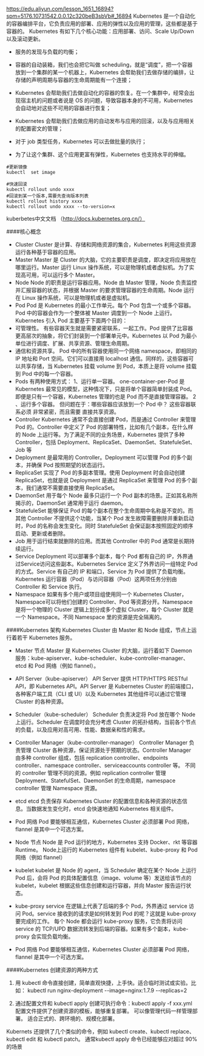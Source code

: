 https://edu.aliyun.com/lesson_1651_16894?spm=5176.10731542.0.0.12c320beB3sbVb#_16894
Kubernetes 是一个自动化的容器编排平台，它负责应用的部署、应用的弹性以及应用的管理，这些都是基于容器的。
Kubernetes 有如下几个核心功能：应用部署、访问、Scale Up/Down 以及滚动更新。
- 服务的发现与负载的均衡； 

- 容器的自动装箱，我们也会把它叫做 scheduling，就是“调度”，把一个容器放到一个集群的某一个机器上，Kubernetes 会帮助我们去做存储的编排，让存储的声明周期与容器的生命周期能有一个连接； 

- Kubernetes 会帮助我们去做自动化的容器的恢复。在一个集群中，经常会出现宿主机的问题或者说是 OS 的问题，导致容器本身的不可用，Kubernetes 会自动地对这些不可用的容器进行恢复； 

- Kubernetes 会帮助我们去做应用的自动发布与应用的回滚，以及与应用相关的配置密文的管理； 

- 对于 job 类型任务，Kubernetes 可以去做批量的执行； 

- 为了让这个集群、这个应用更富有弹性，Kubernetes 也支持水平的伸缩。

```
#更新镜像
kubectl  set image

#快速回滚
kubectl rollout undo xxxx
#回滚到某一个版本,需要先查询版本列表
kubectl rollout history xxxx
kubectl rollout undo xxxx --to-version=x
```
kuberbetes中文文档 （http://docs.kubernetes.org.cn/）


####核心概念
- Cluster 
Cluster 是计算、存储和网络资源的集合，Kubernetes 利用这些资源运行各种基于容器的应用。
- Master 
Master 是 Cluster 的大脑，它的主要职责是调度，即决定将应用放在哪里运行。Master 运行 Linux 操作系统，可以是物理机或者虚拟机。为了实现高可用，可以运行多个 Master。
- Node 
Node 的职责是运行容器应用。Node 由 Master 管理，Node 负责监控并汇报容器的状态，并根据 Master 的要求管理容器的生命周期。Node 运行在 Linux 操作系统，可以是物理机或者是虚拟机。
- Pod 
Pod 是 Kubernetes 的最小工作单元。每个 Pod 包含一个或多个容器。Pod 中的容器会作为一个整体被 Master 调度到一个 Node 上运行。
Kubernetes 引入 Pod 主要基于下面两个目的：
 - 可管理性。
有些容器天生就是需要紧密联系，一起工作。Pod 提供了比容器更高层次的抽象，将它们封装到一个部署单元中。Kubernetes 以 Pod 为最小单位进行调度、扩展、共享资源、管理生命周期。
 - 通信和资源共享。
Pod 中的所有容器使用同一个网络 namespace，即相同的 IP 地址和 Port 空间。它们可以直接用 localhost 通信。同样的，这些容器可以共享存储，当 Kubernetes 挂载 volume 到 Pod，本质上是将 volume 挂载到 Pod 中的每一个容器。
 - Pods 有两种使用方式：
 1、运行单一容器。
one-container-per-Pod 是 Kubernetes 最常见的模型，这种情况下，只是将单个容器简单封装成 Pod。即便是只有一个容器，Kubernetes 管理的也是 Pod 而不是直接管理容器。
 2 、运行多个容器。
但问题在于：哪些容器应该放到一个 Pod 中？ 这些容器联系必须 非常紧密，而且需要 直接共享资源。
- Controller 
Kubernetes 通常不会直接创建 Pod，而是通过 Controller 来管理 Pod 的。Controller 中定义了 Pod 的部署特性，比如有几个副本，在什么样的 Node 上运行等。为了满足不同的业务场景，Kubernetes 提供了多种 Controller，包括 Deployment、ReplicaSet、DaemonSet、StatefuleSet、Job 等
 - Deployment 是最常用的 Controller。Deployment 可以管理 Pod 的多个副本，并确保 Pod 按照期望的状态运行。
 - ReplicaSet 实现了 Pod 的多副本管理。使用 Deployment 时会自动创建 ReplicaSet，也就是说 Deployment 是通过 ReplicaSet 来管理 Pod 的多个副本，我们通常不需要直接使用 ReplicaSet。
 - DaemonSet 用于每个 Node 最多只运行一个 Pod 副本的场景。正如其名称所揭示的，DaemonSet 通常用于运行 daemon。
 - StatefuleSet 能够保证 Pod 的每个副本在整个生命周期中名称是不变的。而其他 Controller 不提供这个功能，当某个 Pod 发生故障需要删除并重新启动时，Pod 的名称会发生变化。同时 StatefuleSet 会保证副本按照固定的顺序启动、更新或者删除。
 - Job 用于运行结束就删除的应用。而其他 Controller 中的 Pod 通常是长期持续运行。
- Service 
Deployment 可以部署多个副本，每个 Pod 都有自己的 IP，外界通过Service访问这些副本。Kubernetes Service 定义了外界访问一组特定 Pod 的方式。Service 有自己的 IP 和端口，Service 为 Pod 提供了负载均衡。Kubernetes 运行容器（Pod）与访问容器（Pod）这两项任务分别由 Controller 和 Service 执行。
- Namespace
如果有多个用户或项目组使用同一个 Kubernetes Cluster，Namespace可以将他们创建的 Controller、Pod 等资源分开。Namespace 是将一个物理的 Cluster 逻辑上划分成多个虚拟 Cluster，每个 Cluster 就是一个 Namespace。不同 Namespace 里的资源是完全隔离的。

####Kubernetes 架构
Kubernetes Cluster 由 Master 和 Node 组成，节点上运行着若干 Kubernetes 服务。
- Master 节点
Master 是 Kubernetes Cluster 的大脑，运行着如下 Daemon 服务：kube-apiserver、kube-scheduler、kube-controller-manager、etcd 和 Pod 网络（例如 flannel）。

 - API Server（kube-apiserver）
API Server 提供 HTTP/HTTPS RESTful API，即 Kubernetes API。API Server 是 Kubernetes Cluster 的前端接口，各种客户端工具（CLI 或 UI）以及 Kubernetes 其他组件可以通过它管理 Cluster 的各种资源。

 - Scheduler（kube-scheduler）
Scheduler 负责决定将 Pod 放在哪个 Node 上运行。Scheduler 在调度时会充分考虑 Cluster 的拓扑结构，当前各个节点的负载，以及应用对高可用、性能、数据亲和性的需求。

 - Controller Manager（kube-controller-manager）
Controller Manager 负责管理 Cluster 各种资源，保证资源处于预期的状态。Controller Manager 由多种 controller 组成，包括 replication controller、endpoints controller、namespace controller、serviceaccounts controller 等。
不同的 controller 管理不同的资源。例如 replication controller 管理 Deployment、StatefulSet、DaemonSet 的生命周期，namespace controller 管理 Namespace 资源。

 - etcd
etcd 负责保存 Kubernetes Cluster 的配置信息和各种资源的状态信息。当数据发生变化时，etcd 会快速地通知 Kubernetes 相关组件。

 - Pod 网络
Pod 要能够相互通信，Kubernetes Cluster 必须部署 Pod 网络，flannel 是其中一个可选方案。

- Node 节点
Node 是 Pod 运行的地方，Kubernetes 支持 Docker、rkt 等容器 Runtime。 Node上运行的 Kubernetes 组件有 kubelet、kube-proxy 和 Pod 网络（例如 flannel）
 - kubelet
kubelet 是 Node 的 agent，当 Scheduler 确定在某个 Node 上运行 Pod 后，会将 Pod 的具体配置信息（image、volume 等）发送给该节点的 kubelet，kubelet 根据这些信息创建和运行容器，并向 Master 报告运行状态。

 - kube-proxy
service 在逻辑上代表了后端的多个 Pod，外界通过 service 访问 Pod。service 接收到的请求是如何转发到 Pod 的呢？这就是 kube-proxy 要完成的工作。
每个 Node 都会运行 kube-proxy 服务，它负责将访问 service 的 TCP/UPD 数据流转发到后端的容器。如果有多个副本，kube-proxy 会实现负载均衡。

 - Pod 网络
Pod 要能够相互通信，Kubernetes Cluster 必须部署 Pod 网络，flannel 是其中一个可选方案。

####Kubernetes 创建资源的两种方式
1. 用 kubectl 命令直接创建，简单直观快捷，上手快。适合临时测试或实验。比如：
kubectl run nginx-deployment --image=nginx:1.7.9 --replicas=2

2. 通过配置文件和 kubectl apply 创建可执行命令：kubectl apply -f xxx.yml
配置文件提供了创建资源的模板，能够重复部署。
可以像管理代码一样管理部署。
适合正式的、跨环境的、规模化部署。

Kubernets 还提供了几个类似的命令，例如 kubectl create、kubectl replace、kubectl edit 和 kubectl patch。
通常kubectl apply 命令已经能够应对超过 90% 的场景